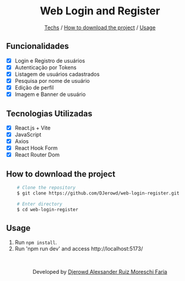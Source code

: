 <h1 align="center">
    Web Login and Register
</h1>

<p align="center">
  <a href="#techs">Techs</a> /
  <a href="#how to download the project">How to download the project</a> /
  <a href="#usage">Usage</a>
</p>

## Funcionalidades

- [x] Login e Registro de usuários
- [x] Autenticação por Tokens
- [x] Listagem de usuários cadastrados
- [x] Pesquisa por nome de usuário
- [x] Edição de perfil
- [x] Imagem e Banner de usuário

## Tecnologias Utilizadas

- [x] React.js + Vite
- [x] JavaScript
- [x] Axios
- [x] React Hook Form
- [x] React Router Dom

## How to download the project

```bash
    # Clone the repository
    $ git clone https://github.com/DJerowd/web-login-register.git

    # Enter directory
    $ cd web-login-register
```

## Usage

1. Run `npm install`.<br />
2. Run 'npm run dev' and access http://localhost:5173/<br />

<br />

<p align="center"> Developed by <a href="https://www.linkedin.com/in/djerowd-moreschi/">Djerowd Alexsander Ruiz Moreschi Faria</a></p>

<!-- 
1. Validar login ativo constantemente
2. Criar imagem de perfil
 -->